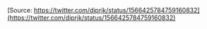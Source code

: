 [Source: https://twitter.com/diprjk/status/1566425784759160832](https://twitter.com/diprjk/status/1566425784759160832)